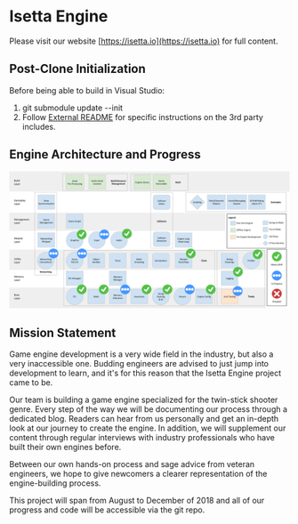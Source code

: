 # Isetta Engine
Please visit our website [https://isetta.io](https://isetta.io) for full content.

## Post-Clone Initialization
Before being able to build in Visual Studio:
1. git submodule update --init
2. Follow [External README](Isetta/External/README.md) for specific instructions on the 3rd party includes.

## Engine Architecture and Progress
![Architecture Diagram](ArchitectureDiagram.png?raw=true "Architecture Diagram")

## Mission Statement

Game engine development is a very wide field in the industry, but also a very inaccessible one. 
Budding engineers are advised to just jump into development to learn, and it's for this reason 
that the Isetta Engine project came to be.

Our team is building a game engine specialized for the twin-stick shooter genre. Every step of
the way we will be documenting our process through a dedicated blog. Readers can hear from us 
personally and get an in-depth look at our journey to create the engine. In addition, we will 
supplement our content through regular interviews with industry professionals who have built 
their own engines before.

Between our own hands-on process and sage advice from veteran engineers, we hope to give newcomers
a clearer representation of the engine-building process.

This project will span from August to December of 2018 and all of our progress and code will 
be accessible via the git repo.